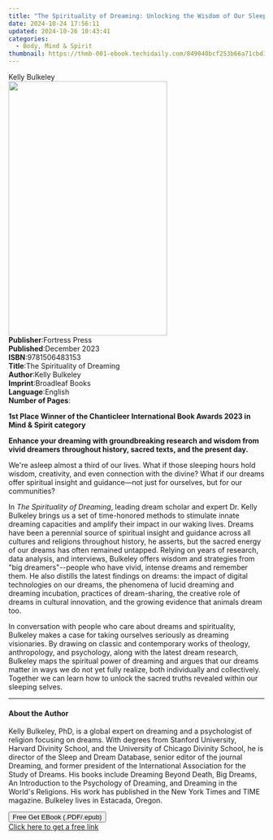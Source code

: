 ```yaml
---
title: "The Spirituality of Dreaming: Unlocking the Wisdom of Our Sleeping Selves | Free Book"
date: 2024-10-24 17:56:11
updated: 2024-10-26 10:43:41
categories:
  - Body, Mind & Spirit
thumbnail: https://thmb-001-ebook.techidaily.com/849040bcf253b66a71cbd30be55f288841b1bd10daace4773daae66fa2994266.jpg
---
```

<main id="book-container">
  <div class="flex flex-col">
    <div class="book-brief flex-1 py-6 px-4 sm:p-6 md:py-10 md:px-8">
      <!-- brief-->
      <div class="book-brief-main">Kelly Bulkeley</div>
    </div>
    <div
      class="book-meta-info flex-1 grid gap-4 col-start-1 col-end-3 row-start-1 sm:mb-6 sm:grid-cols-4 lg:gap-6 lg:col-start-2 lg:row-end-6 lg:row-span-6 lg:mb-0"
    >
      <div
        class="book-meta-info-left place-content-center mt-4 p-4 text-sm leading-6 col-start-2 col-span-2 dark:text-slate-400"
      >
        <img
          class="w-full h-500 object-cover rounded-lg sm:h-255 sm:col-span-2 lg:col-span-full"
          src="https://img-001-ebook.techidaily.com/38a21f1b882b5d738536935883a48dfc67d7f4544f4042529b0193ce5fcad452.jpg"
          alt=""
          width="312"
          height="500"
        />
      </div>
      <div
        class="book-meta-info-right mt-2 col-start-1 row-start-2 col-span-3 self-center"
      >
        <!-- meta data  -->
        <div class="flex flex-col px-4 md:px-8">
          <div class="flex-1">
            <strong>Publisher</strong>:<span class="px-2">Fortress Press</span>
          </div>
          <div class="flex-1">
            <strong>Published</strong>:<span class="px-2">December 2023</span>
          </div>
          <div class="flex-1">
            <strong>ISBN</strong>:<span class="px-2">9781506483153</span>
          </div>
          <div class="flex-1">
            <strong>Title</strong>:<span class="px-2"
              >The Spirituality of Dreaming</span
            >
          </div>
          <div class="flex-1">
            <strong>Author</strong>:<span class="px-2">Kelly Bulkeley</span>
          </div>
          <div class="flex-1">
            <strong>Imprint</strong>:<span class="px-2">Broadleaf Books</span>
          </div>
          <div class="flex-1">
            <strong>Language</strong>:<span class="px-2">English</span>
          </div>
          <div class="flex-1">
            <strong>Number of Pages</strong>:<span class="px-2"></span>
          </div>
        </div>
      </div>
    </div>
    <div class="book-description flex-1 py-6 px-4 sm:p-6 md:py-10 md:px-8">
      <div class="book-description-main">
        <div accordion-content="" id="description">
          <p>
            <b
              >1st Place Winner of the Chanticleer International Book Awards
              2023 in Mind &amp; Spirit category</b
            >
          </p>
          <p>
            <b
              >Enhance your dreaming with groundbreaking research and wisdom
              from vivid dreamers throughout history, sacred texts, and the
              present day.</b
            >
          </p>
          <p>
            We're asleep almost a third of our lives. What if those sleeping
            hours hold wisdom, creativity, and even connection with the divine?
            What if our dreams offer spiritual insight and guidance—not just for
            ourselves, but for our communities?
          </p>
          <p>
            In <i>The Spirituality of Dreaming</i>, leading dream scholar and
            expert Dr. Kelly Bulkeley brings us a set of time-honored methods to
            stimulate innate dreaming capacities and amplify their impact in our
            waking lives. Dreams have been a perennial source of spiritual
            insight and guidance across all cultures and religions throughout
            history, he asserts, but the sacred energy of our dreams has often
            remained untapped. Relying on years of research, data analysis, and
            interviews, Bulkeley offers wisdom and strategies from "big
            dreamers"--people who have vivid, intense dreams and remember them.
            He also distills the latest findings on dreams: the impact of
            digital technologies on our dreams, the phenomena of lucid dreaming
            and dreaming incubation, practices of dream-sharing, the creative
            role of dreams in cultural innovation, and the growing evidence that
            animals dream too.
          </p>
          <p>
            In conversation with people who care about dreams and spirituality,
            Bulkeley makes a case for taking ourselves seriously as dreaming
            visionaries. By drawing on classic and contemporary works of
            theology, anthropology, and psychology, along with the latest dream
            research, Bulkeley maps the spiritual power of dreaming and argues
            that our dreams matter in ways we do not yet fully realize, both
            individually and collectively. Together we can learn how to unlock
            the sacred truths revealed within our sleeping selves.
          </p>
        </div>
        <div class="accordion-fader"></div>
      </div>
    </div>
    <div class="book-excerpts flex-1 py-6 px-4 sm:p-6 md:py-10 md:px-8">
      <!-- excerpts-->
      <div class="book-excerpts-main">
        <hr />
        <h4 class="placeholder placeholder-heading">
          <span>About the Author</span>
        </h4>
        <p></p>
        <p>
          Kelly Bulkeley, PhD, is a global expert on dreaming and a psychologist
          of religion focusing on dreams. With degrees from Stanford University,
          Harvard Divinity School, and the University of Chicago Divinity
          School, he is director of the Sleep and Dream Database, senior editor
          of the journal Dreaming, and former president of the International
          Association for the Study of Dreams. His books include Dreaming Beyond
          Death, Big Dreams, An Introduction to the Psychology of Dreaming, and
          Dreaming in the World's Religions. His work has published in the New
          York Times and TIME magazine. Bulkeley lives in Estacada, Oregon.
        </p>
        <p></p>
      </div>
    </div>
    <div
      class="book-about-author flex-1 py-6 px-4 sm:p-6 md:py-10 md:px-8"
    ></div>
    <div class="book-free-get flex-1 py-6 px-4 sm:p-6 md:py-10 md:px-8">
      <button
        id="btn-free-get"
        class="bg-blue-500 hover:bg-blue-700 text-white font-bold py-2 px-4 rounded"
      >
        Free Get EBook (.PDF/.epub)
      </button>
      <div id="countdown-display" class="px-2 text-lg mt-2"></div>
      <a
        id="free-link"
        class="hidden bg-blue-500 hover:bg-blue-700 text-white font-bold py-2 px-4 rounded"
        href="https://www.ebooks.com/en-us/book/210742310/the-spirituality-of-dreaming-unlocking-the-wisdom-of-our-sleeping-selves/kelly-bulkeley/"
        target="_blank"
        >Click here to get a free link</a
      >
    </div>
    <script>
      let countdownTime = 0;
      let countdownInterval = null;
      document
        .getElementById('btn-free-get')
        .addEventListener('click', startCountdown);
      function startCountdown() {
        countdownTime = new Date().getTime() + 60000 * 3;
        countdownInterval = setInterval(updateCountdown, 1000);
        document.getElementById('btn-free-get').disabled = true;
        document
          .getElementById('btn-free-get')
          .classList.add('bg-gray-500', 'cursor-not-allowed');
      }
      function updateCountdown() {
        let currentTime = new Date().getTime();
        let timeLeft = countdownTime - currentTime;
        let secondsLeft = Math.floor(timeLeft / 1000);
        document.getElementById('countdown-display').innerHTML =
          `Remaining time: ${secondsLeft} seconds.`;
        if (secondsLeft <= 0) {
          clearInterval(countdownInterval);
          document.getElementById('btn-free-get').classList.add('hidden');
          document.getElementById('free-link').classList.remove('hidden');
          document.getElementById('countdown-display').innerHTML = '';
        }
      }
    </script>
  </div>
</main>
